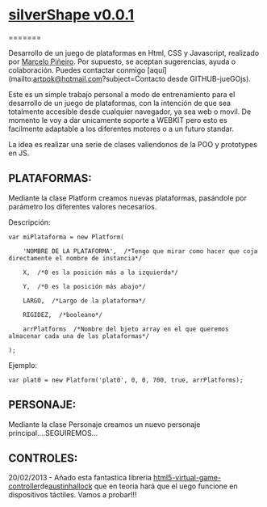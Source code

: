 # [silverShape v0.0.1](https://github.com/artpok/silverShape.git)
=======

Desarrollo de un juego de plataformas en Html, CSS y Javascript, realizado por [Marcelo Piñeiro]().
Por supuesto, se aceptan sugerencias, ayuda o colaboración. Puedes contactar conmigo [aquí](mailto:artpok@hotmail.com?subject=Contacto desde GITHUB-jueGOjs).

Este es un simple trabajo personal a modo de entrenamiento para el desarrollo de un juego de plataformas, con la intención de que sea totalmente accesible desde cualquier navegador, ya sea web o movil.
De momento le voy a dar unicamente soporte a WEBKIT pero esto es facilmente adaptable a los diferentes motores o a un futuro standar.

La idea es realizar una serie de clases valiendonos de la POO y prototypes en JS.

PLATAFORMAS:
------------

Mediante la clase Platform creamos nuevas plataformas, pasándole por parámetro los diferentes valores necesarios.
  
  Descripción:
  
    var miPlataforma = new Platform(
  
    	'NOMBRE DE LA PLATAFORMA',  /*Tengo que mirar como hacer que coja directamente el nombre de instancia*/
  	
  		X,  /*0 es la posición más a la izquierda*/
  	
		Y,  /*0 es la posición más abajo*/
            
		LARGO,  /*Largo de la plataforma*/
            
		RIGIDEZ,  /*booleano*/
            
		arrPlatforms  /*Nombre del bjeto array en el que queremos almacenar cada una de las plataformas*/
            
	);
	
  Ejemplo:
  
	var plat0 = new Platform('plat0', 0, 0, 700, true, arrPlatforms);
	
PERSONAJE:
------------

Mediante la clase Personaje creamos un nuevo personaje principal....SEGUIREMOS...

CONTROLES:
------------

20/02/2013  - Añado esta fantastica libreria [html5-virtual-game-controller](https://github.com/austinhallock/html5-virtual-game-controller)de[austinhallock](https://github.com/austinhallock) que en teoria hará que el uego funcione en dispositivos táctiles. Vamos a probar!!! 
